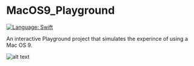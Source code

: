 # MacOS9_Playground
<a href="https://developer.apple.com/swift"><img src="https://img.shields.io/badge/swift-3.0-4BC51D.svg?style=flat" alt="Language: Swift" /></a>

An interactive Playground project that simulates the experince of using a Mac OS 9.

![alt text](http://i.imgur.com/JK3EQ3il.png)

